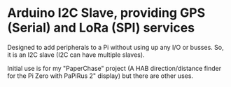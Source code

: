 # Arduino I2C Slave, providing GPS (Serial) and LoRa (SPI) services #

Designed to add peripherals to a Pi without using up any I/O or busses.  So, it is an I2C slave (I2C can have multiple slaves).

Initial use is for my "PaperChase" project (A HAB direction/distance finder for the Pi Zero with PaPiRus 2" display) but there are other uses.

 